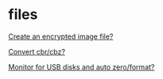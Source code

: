 files
=====

[Create an encrypted image file?](encrypted-image.md)

[Convert cbr/cbz?](convert-cbz-cbr.md)

[Monitor for USB disks and auto zero/format?](https://github.com/enckse/usb-auto-formatter)
